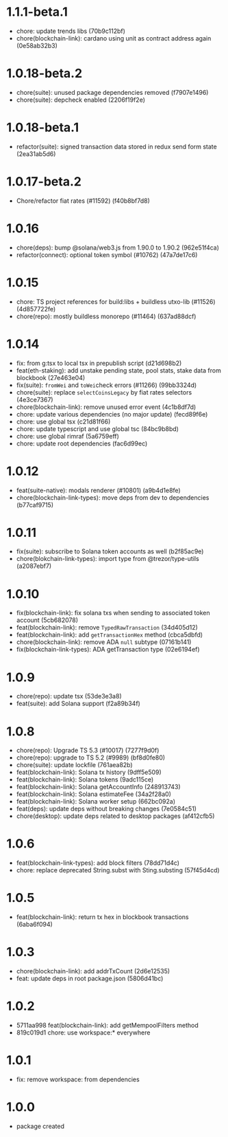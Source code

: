 # 1.1.1-beta.1

-   chore: update trends libs (70b9c112bf)
-   chore(blockchain-link): cardano using unit as contract address again (0e58ab32b3)

# 1.0.18-beta.2

-   chore(suite): unused package dependencies removed (f7907e1496)
-   chore(suite): depcheck enabled (2206f19f2e)

# 1.0.18-beta.1

-   refactor(suite): signed transaction data stored in redux send form state (2ea31ab5d6)

# 1.0.17-beta.2

-   Chore/refactor fiat rates (#11592) (f40b8bf7d8)

# 1.0.16

-   chore(deps): bump @solana/web3.js from 1.90.0 to 1.90.2 (962e51f4ca)
-   refactor(connect): optional token symbol (#10762) (47a7de17c6)

# 1.0.15

-   chore: TS project references for build:libs + buildless utxo-lib (#11526) (4d857722fe)
-   chore(repo): mostly buildless monorepo (#11464) (637ad88dcf)

# 1.0.14

-   fix: from g:tsx to local tsx in prepublish script (d21d698b2)
-   feat(eth-staking): add unstake pending state, pool stats, stake data from blockbook (27e463e04)
-   fix(suite): `fromWei` and `toWei`check errors (#11266) (99bb3324d)
-   chore(suite): replace `selectCoinsLegacy` by fiat rates selectors (4e3ce7367)
-   chore(blockchain-link): remove unused error event (4c1b8df7d)
-   chore: update various dependencies (no major update) (fecd89f6e)
-   chore: use global tsx (c21d81f66)
-   chore: update typescript and use global tsc (84bc9b8bd)
-   chore: use global rimraf (5a6759eff)
-   chore: update root dependencies (fac6d99ec)

# 1.0.12

-   feat(suite-native): modals renderer (#10801) (a9b4d1e8fe)
-   chore(blockchain-link-types): move deps from dev to dependencies (b77caf9715)

# 1.0.11

-   fix(suite): subscribe to Solana token accounts as well (b2f85ac9e)
-   chore(blokchain-link-types): import type from @trezor/type-utils (a2087ebf7)

# 1.0.10

-   fix(blockchain-link): fix solana txs when sending to associated token account (5cb682078)
-   feat(blockchain-link): remove `TypedRawTransaction` (34d405d12)
-   feat(blockchain-link): add `getTransactionHex` method (cbca5dbfd)
-   chore(blockchain-link): remove ADA `null` subtype (07161b141)
-   fix(blockchain-link-types): ADA getTransaction type (02e6194ef)

# 1.0.9

-   chore(repo): update tsx (53de3e3a8)
-   feat(suite): add Solana support (f2a89b34f)

# 1.0.8

-   chore(repo): Upgrade TS 5.3 (#10017) (7277f9d0f)
-   chore(repo): upgrade to TS 5.2 (#9989) (bf8d0fe80)
-   chore(suite): update lockfile (761aea82b)
-   feat(blockchain-link): Solana tx history (9dff5e509)
-   feat(blockchain-link): Solana tokens (9adc115ce)
-   feat(blockchain-link): Solana getAccountInfo (248913743)
-   feat(blockchain-link): Solana estimateFee (34a2f28a0)
-   feat(blockchain-link): Solana worker setup (662bc092a)
-   feat(deps): update deps without breaking changes (7e0584c51)
-   chore(desktop): update deps related to desktop packages (af412cfb5)

# 1.0.6

-   feat(blockchain-link-types): add block filters (78dd71d4c)
-   chore: replace deprecated String.subst with Sting.substing (57f45d4cd)

# 1.0.5

-   feat(blockchain-link): return tx hex in blockbook transactions (6aba6f094)

# 1.0.3

-   chore(blockchain-link): add addrTxCount (2d6e12535)
-   feat: update deps in root package.json (5806d41bc)

# 1.0.2

-   5711aa998 feat(blockchain-link): add getMempoolFilters method
-   819c019d1 chore: use workspace:\* everywhere

# 1.0.1

-   fix: remove workspace: from dependencies

# 1.0.0

-   package created
